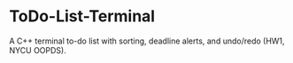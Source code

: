 # ToDo-List-Terminal
A C++ terminal to-do list with sorting, deadline alerts, and undo/redo (HW1, NYCU OOPDS).
